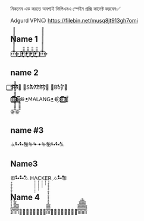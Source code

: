নিকনেম এড করতে অবশ্যই ভিপিএনএ স্পেইন প্রক্সি কানেক্ট করবেন✅


Adgurd VPN😑 https://filebin.net/musq8jt913gh7omi



## Name 1



































ꕹ̄̄̄̄̄̄̄̄̄̄̄̄̄̄̄̄̄̄̄̄̄̄̄̄̄̄̄̄̄̄̄̄̄̄̄̅̅̅̅̅̅̅̅̅̅̅̅̅̅̅̅̅̅̅̅̅̅̅̅̅̅̅️⃣ꕹ ⃣̺̱ꔹ̻̻̻̻̻̈̈̈̈̈̈̈⃛⃞̺̱ꔹ̻̻̻̻̻̈̈̈̈̈̈̈⃛⃞̺̱ꔹ̻̻̻̻̻̈̈̈̈̈̈̈⃛⃞̺̱ꔹ̻̻̻̻̻̈̈̈̈̈̈̈⃛⃣ ꕹ̄̄̄̄̄̄̄̄̄̄̄̄̄̄̄̄̄̄̄̄̄̄̄̄̄̄̄̄̄̄̄̄̄̄̄̅̅̅̅̅̅̅̅̅̅̅̅̅̅̅̅̅̅̅̅̅̅̅̅̅̅̅️⃣ꕹ





## name 2













⃣tۖۖۖۖۖۖۖۖۖۖۖۖۖۖۖۖۖۖۖۖۖۖۖۖۖۖۖۖۖۖۖۖۖۖۖۖۖۖۖۖۖۖʜۖۖۖۖۖۖۖۖۖۖۖۖۖۖۖۖۖۖۖۖɘ⃣ ⃣Sۖۖۖۖۖۖۖۖۖۖۖۖۖۖۖwۖۖۖۖۖۖۖۖۖۖۖۖۖۖۖۖۖۖۖۖۖʌۖۖۖۖۖۖۖۖۖۖۖۖۖۖۖۖۖۖۖۖۖۖۖۖۖۖۖۖۖۖۖʛۖۖۖۖۖۖۖۖۖۖۖۖۖۖۖۖۖۖۖۖۖۖۖۖۖۖɘۖۖۖۖۖۖۖۖۖۖۖۖۖy⃣ ⃣Bؖؖؖؖؖؖؖؖؖؖؖؖؖؖؖؖؖؖؖؖؖؖؖؖؖؖؖoؓؓؓؓؓؓؓؓؓؓؓؓؓؓؓؓؓؓؓؓؓؓؓؓؓؓؓؓؓƴ⃣














ꕤ̤̤̤̈̈̈⃣̳̳̳̳̳̳̳̳̳̳̿̿̿̿̿̿̿̿̿̿⃢⃣̳̳̳̳̳̳̳̳̳̳̿̿̿̿̿̿̿̿̿̿ꗥ̳̳̳̳̳̳̳̳̳̳̿̿̿̿̿̿̿̿̿̿⃟ꗥꔸꓟꓮꓡꓮꓠꓖꔸꗥ⃟ꗥ̳̳̳̳̳̳̳̳̳̳̿̿̿̿̿̿̿̿̿̿⃣̳̳̳̳̳̳̳̳̳̳̿̿̿̿̿̿̿̿̿̿⃢⃣̳̳̳̳̳̳̳̳̳̳̿̿̿̿̿̿̿̿̿̿ꕤ̤̤̤̈̈̈






ꙮ͌͌͌͌͌͌͌͌͌͌͌͌͌͌͌͌͌ꙮ͌͌͌͌͌͌͌

## name #3







ꗝؖؖؖؖؖؖؖؖؖؖؖؖؖؖؖؖؖؖؖؖؖؖꕹؖؖؖؖؖؖؖؖؖꕹؖؖؖؖؖꕥؖؖؖꔰؖؖꔹꔹؖؖꔰؖؖؖꕥؖؖؖؖؖꕹؖؖؖؖؖؖؖؖؖꕹؖؖؖؖؖؖؖؖؖؖؖؖؖؖؖؖؖؖؖؖؖؖꗝ


## Name3









ꕥؖؖؖؖؖꕹؖؖؖؖؖؖؖؖؖꕹؖؖؖؖؖؖؖؖؖؖؖؖؖؖؖؖؖؖؖؖؖؖꗝ ꓧٜٜٜٜٜٜٜٜٜٜٜٜٜٜٜٜٜٜٜٜꓥٜٜٜٜٜٜٜٜٜٜٜٜٜٜٜٜꓚٜٜٜٜٜٜٜٜٜٜٜٜꓗٜٜٜٜٜٜٜٜꓰٜٜٜٜꓣٜ ꗝؖؖؖؖؖؖؖؖؖؖؖؖؖؖؖؖؖؖؖؖؖؖؖؖؖؖؖؖؖؖؖꕹؖؖؖؖؖؖؖؖꕥ




## Name 4













Ї̅̐̊̐̊̐̊̊̊̐̊̊̐̊̐̊̐̊ї̅̐ї̅̐̊̐̊̐̊ї̅̐̊̐̊̐ї̐̊̐̊ї̅̐̊̐༿⃦⃒ི⃔⃕༾ྀї̅̐̊̐ї̅̐̊̐̊̐̊̊̊̐̊̊̐̊̐̊̐̊ї̅̐̊̐༿⃦⃒ི⃔⃕༾ྀї̅̐̊̐ї̅̐̊̐̊̐ї̅̐̊̐̊̐̊ї̅̐̊̐̊̐̊̐ї̅̐̊̐̊̐̊ї̅̐̊̐̊̐ї̐̊̐
